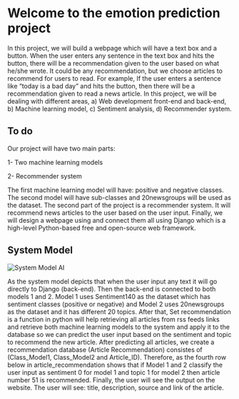 # Welcome to the emotion prediction project

In this project, we will build a webpage which will have a text box and a button. When the user enters any sentence in the text box and hits the button, there will be a recommendation given to the user based on what he/she wrote. It could be any recommendation, but we choose articles to recommend for users to read. For example, If the user enters a sentence like “today is a bad day” and hits the button, then there will be a recommendation given to read a news article. 
In this project, we will be dealing with different areas, a) Web development front-end and back-end, b) Machine learning model, c) Sentiment analysis, d) Recommender system. 

## To do

Our project will have two main parts: 

1-	Two machine learning models

2-	Recommender system

The first machine learning model will have: positive and negative classes. The second model will have sub-classes and 20newsgroups will be used as the dataset. The second part of the project is a recommender system. It will recommend news articles to the user based on the user input. Finally, we will design a webpage using and connect them all using Django which is a high-level Python-based free and open-source web framework.

## System Model

![System Model AI](https://user-images.githubusercontent.com/56243454/81346353-7b6ba800-90fd-11ea-8837-ac5c16d8c058.png)

As the system model depicts that when the user input any text it will go directly to Django (back-end). Then the back-end is connected to both models 1 and 2. Model 1 uses Sentiment140 as the dataset which has sentiment classes (positive or negative) and Model 2 uses 20newsgroups as the dataset and it has different 20 topics. After that, Set recommendation is a function in python will help retrieving all articles from rss feeds links and retrieve both machine learning models to the system and apply it to the database so we can predict the user input based on the sentiment and topic to recommend the new article. After predicting all articles, we create a recommendation database (Article Recommendation) consistes of (Class_Model1, Class_Model2 and Article_ID). Therefore, as the fourth row below in article_recommendation shows that if Model 1 and 2 classify the user input as sentiment 0 for model 1 and topic 1 for model 2 then article number 51 is recommended. Finally, the user will see the output on the website. The user will see: title, description, source and link of the article.


